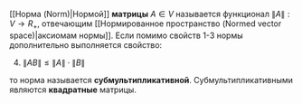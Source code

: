[[Норма (Norm)|Нормой]] **матрицы** $A \in V$ называется функционал $\lVert A \rVert: V \rightarrow R_+$, отвечающим [[Нормированное пространство (Normed vector space)|аксиомам нормы]].
Если помимо свойств 1-3 нормы дополнительно выполняется свойство:

4. $\lVert AB \rVert \leq \lVert A \rVert \cdot \lVert B \rVert$

то норма называется **субмультипликативной**. Субмультипликативными являются **квадратные** матрицы.